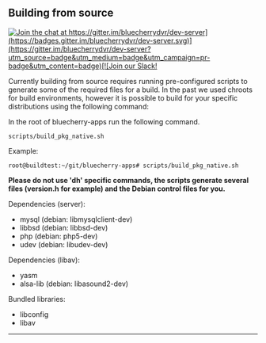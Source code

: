 ## Building from source

[![Join the chat at https://gitter.im/bluecherrydvr/dev-server](https://badges.gitter.im/bluecherrydvr/dev-server.svg)](https://gitter.im/bluecherrydvr/dev-server?utm_source=badge&utm_medium=badge&utm_campaign=pr-badge&utm_content=badge)[![Join our Slack!](https://img.shields.io/static/v1?message=join%20chat&color=9cf&logo=slack&label=slack)](https://join.slack.com/t/bluecherry-public/shared_invite/zt-rhxb117k-m5sCsp_FF0l8cToB56HeYA) 

Currently building from source requires running pre-configured scripts to generate some of the required files for a build.  In the past we used chroots for build environments, however it is possible to build for your specific distributions using the following command:

In the root of bluecherry-apps run the following command.

``scripts/build_pkg_native.sh``

Example:

``root@buildtest:~/git/bluecherry-apps# scripts/build_pkg_native.sh``
 
**Please do not use 'dh' specific commands, the scripts generate several files (version.h for example) and the Debian control files for you.**



Dependencies (server):
 * mysql (debian: libmysqlclient-dev)
 * libbsd (debian: libbsd-dev)
 * php (debian: php5-dev)
 * udev (debian: libudev-dev)

Dependencies (libav):
 * yasm
 * alsa-lib (debian: libasound2-dev)

Bundled libraries:
 * libconfig
 * libav

--------

